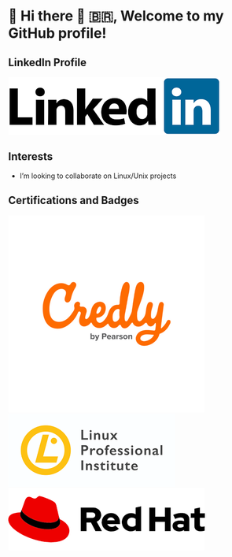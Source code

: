 # 🐧 Hi there 👋 🇧🇷, Welcome to my GitHub profile!

<!--
**emanuelhaine/emanuelhaine** is a ✨ _special_ ✨ repository because its `README.md` (this file) appears on your GitHub profile.

Here are some ideas to get you started:

- 🔭 I’m currently working on ...
- 🌱 I’m currently learning ...
- 👯 I’m looking to collaborate on ...
- 🤔 I’m looking for help with ...
- 💬 Ask me about ...
- 📫 How to reach me: ...
- 😄 Pronouns: ...
- ⚡ Fun fact: ...
-->
## LinkedIn Profile
[![](./images/linkedin.png)](https://www.linkedin.com/in/emanuelhaine/)

## Interests
- I’m looking to collaborate on Linux/Unix projects


## Certifications and Badges
<!--
<table border="0" style="border: none;">
  <tr>
    <td>
      <a href="https://www.credly.com/users/emanuel-baptista-haine/badges">
        <img width="300" height="180" src="./images/credly.png" alt="Credly">
      </a>
    </td>
    <td>
      <a href="https://cs.lpi.org/caf/Xamman/certification/verify/LPI000447269/ehrntspkhy">
        <img width="300" height="180" src="./images/lpi.png" alt="LPI - Linux Professional Institute">
      </a>
    </td>
</table>  
-->
[![](./images/credly.png)](https://www.credly.com/users/emanuel-baptista-haine/badges) 
[![](./images/lpi.png)](https://cs.lpi.org/caf/Xamman/certification/verify/LPI000447269/ehrntspkhy)
[![](./images/redhat.png)](https://rhtapps.redhat.com/verify?certId=220-030-795)
